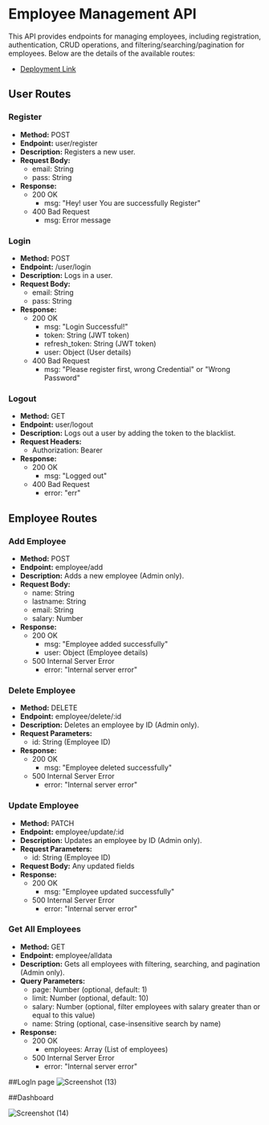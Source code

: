 # Employee Management API

This API provides endpoints for managing employees, including registration, authentication, CRUD operations, and filtering/searching/pagination for employees. Below are the details of the available routes:

- [Deployment Link](https://employee-management-gamma-nine.vercel.app/)

## User Routes

### Register
- **Method:** POST
- **Endpoint:** user/register
- **Description:** Registers a new user.
- **Request Body:**
  - email: String
  - pass: String
- **Response:**
  - 200 OK
    - msg: "Hey! user You are successfully Register"
  - 400 Bad Request
    - msg: Error message

### Login
- **Method:** POST
- **Endpoint:** /user/login
- **Description:** Logs in a user.
- **Request Body:**
  - email: String
  - pass: String
- **Response:**
  - 200 OK
    - msg: "Login Successful!"
    - token: String (JWT token)
    - refresh_token: String (JWT token)
    - user: Object (User details)
  - 400 Bad Request
    - msg: "Please register first, wrong Credential" or "Wrong Password"

### Logout
- **Method:** GET
- **Endpoint:** user/logout
- **Description:** Logs out a user by adding the token to the blacklist.
- **Request Headers:**
  - Authorization: Bearer <token>
- **Response:**
  - 200 OK
    - msg: "Logged out"
  - 400 Bad Request
    - error: "err"

## Employee Routes

### Add Employee
- **Method:** POST
- **Endpoint:** employee/add
- **Description:** Adds a new employee (Admin only).
- **Request Body:**
  - name: String
  - lastname: String
  - email: String
  - salary: Number
- **Response:**
  - 200 OK
    - msg: "Employee added successfully"
    - user: Object (Employee details)
  - 500 Internal Server Error
    - error: "Internal server error"

### Delete Employee
- **Method:** DELETE
- **Endpoint:** employee/delete/:id
- **Description:** Deletes an employee by ID (Admin only).
- **Request Parameters:**
  - id: String (Employee ID)
- **Response:**
  - 200 OK
    - msg: "Employee deleted successfully"
  - 500 Internal Server Error
    - error: "Internal server error"

### Update Employee
- **Method:** PATCH
- **Endpoint:** employee/update/:id
- **Description:** Updates an employee by ID (Admin only).
- **Request Parameters:**
  - id: String (Employee ID)
- **Request Body:** Any updated fields
- **Response:**
  - 200 OK
    - msg: "Employee updated successfully"
  - 500 Internal Server Error
    - error: "Internal server error"

### Get All Employees
- **Method:** GET
- **Endpoint:** employee/alldata
- **Description:** Gets all employees with filtering, searching, and pagination (Admin only).
- **Query Parameters:**
  - page: Number (optional, default: 1)
  - limit: Number (optional, default: 10)
  - salary: Number (optional, filter employees with salary greater than or equal to this value)
  - name: String (optional, case-insensitive search by name)
- **Response:**
  - 200 OK
    - employees: Array (List of employees)
  - 500 Internal Server Error
    - error: "Internal server error"

      
##LogIn page
![Screenshot (13)](https://github.com/DEEPAK101020/Employee_Management/assets/131662969/e5d02648-4a01-4d67-8f76-0ce1735b927c)

##Dashboard

![Screenshot (14)](https://github.com/DEEPAK101020/Employee_Management/assets/131662969/948c7584-2852-41c5-b5a3-1725f30f4c80)

